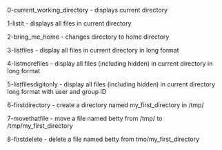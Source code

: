 0-current_working_directory - 
    displays current directory

1-listit - 
    displays all files in current
    directory

2-bring_me_home - 
    changes directory to home directory

3-listfiles - 
    display all files in current 
    directory in long format

4-listmorefiles - 
    display all files (including hidden)
    in current directory in long format

5-listfilesdigitonly -
    display all files (including hidden)
    in current directory long format
    with user and group ID

6-firstdirectory -
    create a directory named 
    my_first_directory in /tmp/

7-movethatfile -
    move a file named betty from /tmp/ to
    /tmp/my_first_directory

8-firstdelete -
    delete a file named betty from
    tmo/my_first_directory


